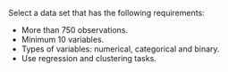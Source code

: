 Select a data set that has the following requirements:
- More than 750 observations.
- Minimum 10 variables.
- Types of variables: numerical, categorical and binary.
- Use regression and clustering tasks.
